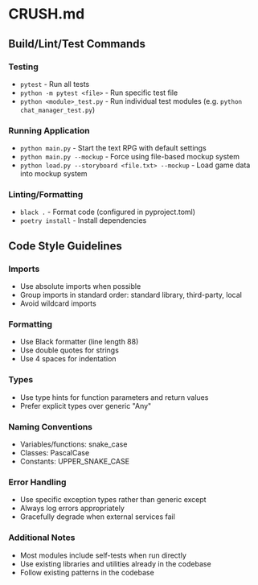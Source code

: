 # CRUSH.md

## Build/Lint/Test Commands

### Testing
- `pytest` - Run all tests
- `python -m pytest <file>` - Run specific test file
- `python <module>_test.py` - Run individual test modules (e.g. `python chat_manager_test.py`)

### Running Application
- `python main.py` - Start the text RPG with default settings
- `python main.py --mockup` - Force using file-based mockup system
- `python load.py --storyboard <file.txt> --mockup` - Load game data into mockup system

### Linting/Formatting
- `black .` - Format code (configured in pyproject.toml)
- `poetry install` - Install dependencies

## Code Style Guidelines

### Imports
- Use absolute imports when possible
- Group imports in standard order: standard library, third-party, local
- Avoid wildcard imports

### Formatting
- Use Black formatter (line length 88)
- Use double quotes for strings
- Use 4 spaces for indentation

### Types
- Use type hints for function parameters and return values
- Prefer explicit types over generic "Any"

### Naming Conventions
- Variables/functions: snake_case
- Classes: PascalCase
- Constants: UPPER_SNAKE_CASE

### Error Handling
- Use specific exception types rather than generic except
- Always log errors appropriately
- Gracefully degrade when external services fail

### Additional Notes
- Most modules include self-tests when run directly
- Use existing libraries and utilities already in the codebase
- Follow existing patterns in the codebase